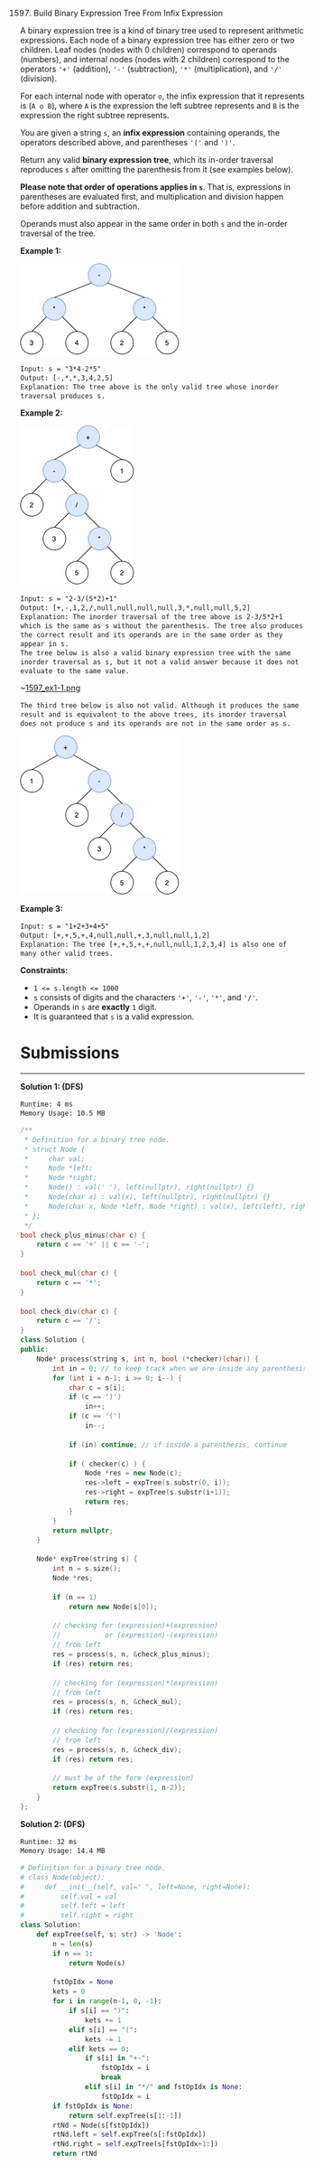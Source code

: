 1597. Build Binary Expression Tree From Infix Expression

A binary expression tree is a kind of binary tree used to represent arithmetic expressions. Each node of a binary expression tree has either zero or two children. Leaf nodes (nodes with 0 children) correspond to operands (numbers), and internal nodes (nodes with 2 children) correspond to the operators `'+'` (addition), `'-'` (subtraction), `'*'` (multiplication), and `'/'` (division).

For each internal node with operator `o`, the infix expression that it represents is (`A o B`), where `A` is the expression the left subtree represents and `B` is the expression the right subtree represents.

You are given a string `s`, an **infix expression** containing operands, the operators described above, and parentheses `'('` and `')'`.

Return any valid **binary expression tree**, which its in-order traversal reproduces `s` after omitting the parenthesis from it (see examples below).

**Please note that order of operations applies in `s`**. That is, expressions in parentheses are evaluated first, and multiplication and division happen before addition and subtraction.

Operands must also appear in the same order in both `s` and the in-order traversal of the tree.

 

**Example 1:**

![1597_ex1-4.png](img/1597_ex1-4.png)
```
Input: s = "3*4-2*5"
Output: [-,*,*,3,4,2,5]
Explanation: The tree above is the only valid tree whose inorder traversal produces s.
```

**Example 2:**

![1597_ex1-2.png](img/1597_ex1-2.png)
```
Input: s = "2-3/(5*2)+1"
Output: [+,-,1,2,/,null,null,null,null,3,*,null,null,5,2]
Explanation: The inorder traversal of the tree above is 2-3/5*2+1 which is the same as s without the parenthesis. The tree also produces the correct result and its operands are in the same order as they appear in s.
The tree below is also a valid binary expression tree with the same inorder traversal as s, but it not a valid answer because it does not evaluate to the same value.
```
~[1597_ex1-1.png](img/1597_ex1-1.png)
```
The third tree below is also not valid. Although it produces the same result and is equivalent to the above trees, its inorder traversal does not produce s and its operands are not in the same order as s.
```
![1597_ex1-3.png](img/1597_ex1-3.png)

**Example 3:**
```
Input: s = "1+2+3+4+5"
Output: [+,+,5,+,4,null,null,+,3,null,null,1,2]
Explanation: The tree [+,+,5,+,+,null,null,1,2,3,4] is also one of many other valid trees.
```

**Constraints:**

* `1 <= s.length <= 1000`
* `s` consists of digits and the characters `'+'`, `'-'`, `'*'`, and `'/'`.
* Operands in `s` are **exactly** `1` digit.
* It is guaranteed that `s` is a valid expression.

# Submissions
---
**Solution 1: (DFS)**
```
Runtime: 4 ms
Memory Usage: 10.5 MB
```
```c++
/**
 * Definition for a binary tree node.
 * struct Node {
 *     char val;
 *     Node *left;
 *     Node *right;
 *     Node() : val(' '), left(nullptr), right(nullptr) {}
 *     Node(char x) : val(x), left(nullptr), right(nullptr) {}
 *     Node(char x, Node *left, Node *right) : val(x), left(left), right(right) {}
 * };
 */
bool check_plus_minus(char c) {
    return c == '+' || c == '-';
}

bool check_mul(char c) {
    return c == '*';
}

bool check_div(char c) {
    return c == '/';
}
class Solution {
public:
    Node* process(string s, int n, bool (*checker)(char)) {
        int in = 0; // to keep track when we are inside any parenthesis
        for (int i = n-1; i >= 0; i--) {
            char c = s[i];
            if (c == ')')
                in++;
            if (c == '(')
                in--;
            
            if (in) continue; // if inside a parenthesis, continue
            
            if ( checker(c) ) {
                Node *res = new Node(c);
                res->left = expTree(s.substr(0, i));
                res->right = expTree(s.substr(i+1));
                return res;
            }
        }
        return nullptr;
    }
    
    Node* expTree(string s) {
        int n = s.size();
        Node *res;

        if (n == 1)
            return new Node(s[0]);
        
        // checking for (expression)+(expression)
        //           or (expression)-(expression)
        // from left
        res = process(s, n, &check_plus_minus);
        if (res) return res;
        
        // checking for (expression)*(expression)
        // from left
        res = process(s, n, &check_mul);
        if (res) return res;
        
        // checking for (expression)/(expression)
        // from left
        res = process(s, n, &check_div);        
        if (res) return res;
        
        // must be of the form (expression)
        return expTree(s.substr(1, n-2));
    }
};
```

**Solution 2: (DFS)**
```
Runtime: 32 ms
Memory Usage: 14.4 MB
```
```python
# Definition for a binary tree node.
# class Node(object):
#     def __init__(self, val=" ", left=None, right=None):
#         self.val = val
#         self.left = left
#         self.right = right
class Solution:
    def expTree(self, s: str) -> 'Node':
        n = len(s)
        if n == 1:
            return Node(s)

        fstOpIdx = None
        kets = 0
        for i in range(n-1, 0, -1):
            if s[i] == ")":
                kets += 1
            elif s[i] == "(":
                kets -= 1
            elif kets == 0:
                if s[i] in "+-":
                    fstOpIdx = i
                    break
                elif s[i] in "*/" and fstOpIdx is None:
                    fstOpIdx = i
        if fstOpIdx is None:
            return self.expTree(s[1:-1])
        rtNd = Node(s[fstOpIdx])
        rtNd.left = self.expTree(s[:fstOpIdx])
        rtNd.right = self.expTree(s[fstOpIdx+1:])
        return rtNd
```

